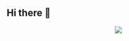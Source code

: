 ## Hi there 👋
<div align="center">
  <img src="https://github-readme-stats.vercel.app/api?username=Cwd295645351&show_icons=true&theme=transparent" /> 
</div>
<!--
**yiaoBang/yiaoBang** is a ✨ _special_ ✨ repository because its `README.md` (this file) appears on your GitHub profile.

Here are some ideas to get you started:

- 🔭 I’m currently working on ...
- 🌱 I’m currently learning ...
- 👯 I’m looking to collaborate on ...
- 🤔 I’m looking for help with ...
- 💬 Ask me about ...
- 📫 How to reach me: ...
- 😄 Pronouns: ...
- ⚡ Fun fact: ...
-->
